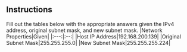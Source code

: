 ## Instructions
Fill out the tables below with the appropriate answers given the IPv4 address, original subnet mask, and new subnet mask.
|Network Properties|Given|
|:---:|:--:|
|Host IP Address|192.168.200.139|
|Original Subnet Mask|255.255.255.0|
|New Subnet Mask|255.255.255.224|

